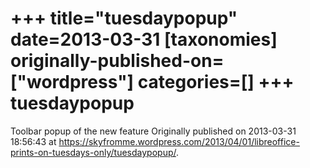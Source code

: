 +++
title="tuesdaypopup"
date=2013-03-31
[taxonomies]
originally-published-on=["wordpress"]
categories=[]
+++
tuesdaypopup
============

Toolbar popup of the new feature
Originally published on 2013-03-31 18:56:43 at https://skyfromme.wordpress.com/2013/04/01/libreoffice-prints-on-tuesdays-only/tuesdaypopup/.
